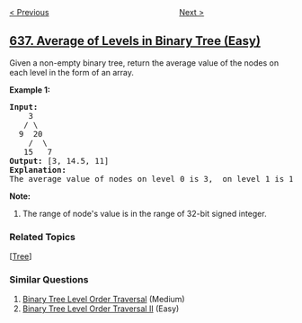 <!--|This file generated by command(leetcode description); DO NOT EDIT.    |-->
<!--+----------------------------------------------------------------------+-->
<!--|@author    openset <openset.wang@gmail.com>                           |-->
<!--|@link      https://github.com/openset                                 |-->
<!--|@home      https://github.com/openset/leetcode                        |-->
<!--+----------------------------------------------------------------------+-->

[< Previous](https://github.com/openset/leetcode/tree/master/problems/exclusive-time-of-functions "Exclusive Time of Functions")
　　　　　　　　　　　　　　　　
[Next >](https://github.com/openset/leetcode/tree/master/problems/shopping-offers "Shopping Offers")

## [637. Average of Levels in Binary Tree (Easy)](https://leetcode.com/problems/average-of-levels-in-binary-tree "二叉树的层平均值")

Given a non-empty binary tree, return the average value of the nodes on each level in the form of an array.

<p><b>Example 1:</b><br />
<pre>
<b>Input:</b>
    3
   / \
  9  20
    /  \
   15   7
<b>Output:</b> [3, 14.5, 11]
<b>Explanation:</b>
The average value of nodes on level 0 is 3,  on level 1 is 14.5, and on level 2 is 11. Hence return [3, 14.5, 11].
</pre>
</p>

<p><b>Note:</b><br>
<ol>
<li>The range of node's value is in the range of 32-bit signed integer.</li>
</ol>
</p>

### Related Topics
  [[Tree](https://github.com/openset/leetcode/tree/master/tag/tree/README.md)]

### Similar Questions
  1. [Binary Tree Level Order Traversal](https://github.com/openset/leetcode/tree/master/problems/binary-tree-level-order-traversal) (Medium)
  1. [Binary Tree Level Order Traversal II](https://github.com/openset/leetcode/tree/master/problems/binary-tree-level-order-traversal-ii) (Easy)
